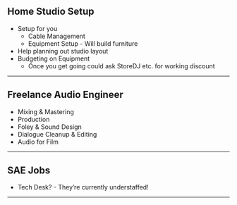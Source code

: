 ## Home Studio Setup
- Setup for you
  - Cable Management
  - Equipment Setup - Will build furniture
- Help planning out studio layout
- Budgeting on Equipment
  - Once you get going could ask StoreDJ etc. for working discount


---
## Freelance Audio Engineer
- Mixing & Mastering
- Production
- Foley & Sound Design
- Dialogue Cleanup & Editing
- Audio for Film


---
## SAE Jobs
- Tech Desk? - They’re currently understaffed!


---
